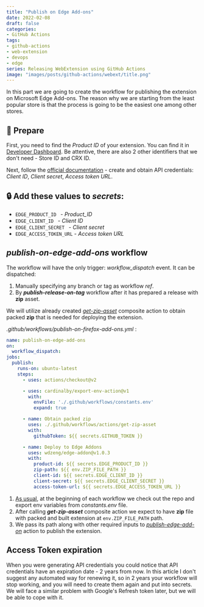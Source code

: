 ```yaml
---
title: "Publish on Edge Add-ons"
date: 2022-02-08
draft: false
categories:
- GitHub Actions
tags:
- github-actions
- web-extension
- devops
- edge
series: Releasing WebExtension using GitHub Actions
image: "images/posts/github-actions/webext/title.png"
---
```


In this part we are going to create the workflow for publishing the extension on Microsoft Edge Add-ons. The reason why we are starting from the least popular store is that the process is going to be the easiest one among other stores.

## 🧱 Prepare

First, you need to find the _Product ID_ of your extension. You can find it in [Developer Dashboard](https://partner.microsoft.com/en-us/dashboard/microsoftedge/overview). Be attentive, there are also 2 other identifiers that we don't need - Store ID and CRX ID.

Next, follow the [official documentation](https://docs.microsoft.com/en-us/microsoft-edge/extensions-chromium/publish/api/using-addons-api#before-you-begin) - create and obtain API credentials: _Client ID_, _Client secret_, _Access token URL_.

## 🔒 Add these values to **_secrets_**:
* `EDGE_PRODUCT_ID ` - _Product_ID_
* `EDGE_CLIENT_ID ` - _Client ID_
* `EDGE_CLIENT_SECRET ` - _Client secret_
* `EDGE_ACCESS_TOKEN_URL` - _Access token URL_

## _publish-on-edge-add-ons_ workflow

The workflow will have the only trigger: _workflow_dispatch_ event. It can be dispatched:
1. Manually specifying any branch or tag as workflow _ref_.
2. By _**publish-release-on-tag**_ workflow after it has prepared a release with **zip** asset.

We will utilize already created _*[get-zip-asset](./3-composite-actions.md#_get-zip-asset_-action)*_ composite action to obtain packed **zip** that is needed for deploying the extension.

_.github/workflows/publish-on-firefox-add-ons.yml_ :

```yaml
name: publish-on-edge-add-ons
on:
  workflow_dispatch:
jobs:
  publish:
    runs-on: ubuntu-latest
    steps:
      - uses: actions/checkout@v2

      - uses: cardinalby/export-env-action@v1
        with:
          envFile: './.github/workflows/constants.env'
          expand: true

      - name: Obtain packed zip
        uses: ./.github/workflows/actions/get-zip-asset
        with:
          githubToken: ${{ secrets.GITHUB_TOKEN }}

      - name: Deploy to Edge Addons
        uses: wdzeng/edge-addon@v1.0.3
        with:
          product-id: ${{ secrets.EDGE_PRODUCT_ID }}
          zip-path: ${{ env.ZIP_FILE_PATH }}
          client-id: ${{ secrets.EDGE_CLIENT_ID }}
          client-secret: ${{ secrets.EDGE_CLIENT_SECRET }}
          access-token-url: ${{ secrets.EDGE_ACCESS_TOKEN_URL }}
```

1. [As usual](./3-composite-actions.md#not-a-composite-action), at the beginning of each workflow we check out the repo and export env variables from _constants.env_ file.
2. After calling __*get-zip-asset*__ composite action we expect to have **zip** file with packed and built extension at `env.ZIP_FILE_PATH` path.
3. We pass its path along with other required inputs to _[publish-edge-add-on](https://github.com/wdzeng/edge-addon)_ action to publish the extension.

## Access Token expiration

When you were generating API credentials you could notice that API credentials have an expiration date - 2 years from now. In this article I don't suggest any automated way for renewing it, so in 2 years your workflow will stop working, and you will need to create them again and put into secrets. We will face a similar problem with Google's Refresh token later, but we will be able to cope with it.

